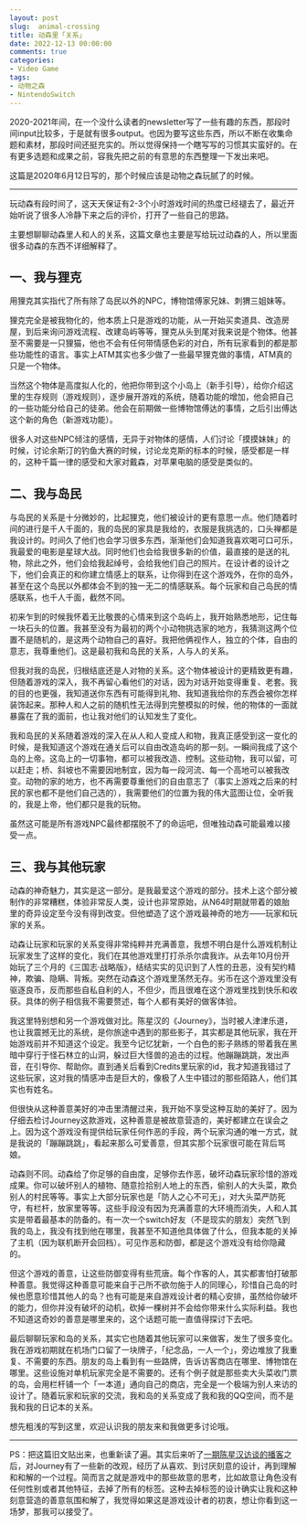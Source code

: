 ```yaml
---
layout: post
slug:  animal-crossing
title: 动森里「关系」
date: 2022-12-13 00:00:00
comments: true
categories:
- Video Game
tags:
- 动物之森
- NintendoSwitch
---
```


2020-2021年间，在一个没什么读者的newsletter写了一些有趣的东西，那段时间input比较多，于是就有很多output。也因为要写这些东西，所以不断在收集命题和素材，那段时间还挺充实的。所以觉得保持一个瞎写写的习惯其实蛮好的。在有更多选题和成果之前，容我先把之前的有意思的东西整理一下发出来吧。

这篇是2020年6月12日写的，那个时候应该是动物之森玩腻了的时候。

----

玩动森有段时间了，这天天保证有2-3个小时游戏时间的热度已经褪去了，最近开始听说了很多人冷静下来之后的评价，打开了一些自己的思路。

主要想聊聊动森里人和人的关系，这篇文章也主要是写给玩过动森的人，所以里面很多动森的东西不详细解释了。

## 一、我与狸克

用狸克其实指代了所有除了岛民以外的NPC，博物馆傅家兄妹、刺猬三姐妹等。

狸克完全是被我物化的，他本质上只是游戏的功能，从一开始买卖道具、改造房屋，到后来询问游戏流程、改建岛屿等等，狸克从头到尾对我来说是个物体。他甚至不需要是一只狸猫，他也不会有任何带情感色彩的对白，所有玩家看到的都是那些功能性的语言。事实上ATM其实也多少做了一些最早狸克做的事情，ATM真的只是一个物体。

当然这个物体是高度拟人化的，他把你带到这个小岛上（新手引导），给你介绍这里的生存规则（游戏规则），逐步展开游戏的系统，随着功能的增加，他会把自己的一些功能分给自己的徒弟。他会在前期做一些博物馆傅达的事情，之后引出傅达这个新的角色（新游戏功能）。

很多人对这些NPC倾注的感情，无异于对物体的感情，人们讨论「摸摸妹妹」的时候，讨论余斯汀的钓鱼大赛的时候，讨论龙克斯的标本的时候，感受都是一样的，这种千篇一律的感受和大家对戴森，对苹果电脑的感受是类似的。

## 二、我与岛民

与岛民的关系是十分微妙的，比起狸克，他们被设计的更有意思一点。他们随着时间的进行是千人千面的，我的岛民的家具是我给的，衣服是我挑选的，口头禅都是我设计的。时间久了他们也会学习很多东西，渐渐他们会知道我喜欢喝可口可乐，我最爱的电影是星球大战。同时他们也会给我很多新的价值，最直接的是送的礼物，除此之外，他们会给我起绰号，会给我他们自己的照片。在设计者的设计之下，他们会真正的和你建立情感上的联系，让你得到在这个游戏外，在你的岛外，甚至在这个岛民以外都体会不到的独一无二的情感联系。每个玩家和自己岛民的情感联系，也千人千面，截然不同。

初来乍到的时候我怀着无比敬畏的心情来到这个岛屿上，我开始熟悉地形，记住每一块石头的位置。我甚至没有为最初的两个小动物挑选家的地方，我猜测这两个位置不是随机的，是这两个动物自己的喜好。我把他俩视作人，独立的个体，自由的意志，我尊重他们。这是最初我和岛民的关系，人与人的关系。

但我对我的岛民，归根结底还是人对物的关系。这个物体被设计的更精致更有趣，但随着游戏的深入，我不再留心看他们的对话，因为对话开始变得重复、老套。我的目的也更强，我知道送你东西有可能得到礼物、我知道我给你的东西会被你怎样装饰起来。那种人和人之前的随机性无法得到完整模拟的时候，他的物体的一面就暴露在了我的面前，也让我对他们的认知发生了变化。

我和岛民的关系随着游戏的深入在从人和人变成人和物，我真正感受到这一变化的时候，是我知道这个游戏在通关后可以自由改造岛屿的那一刻。一瞬间我成了这个岛的上帝。这岛上的一切事物，都可以被我改造、控制。这些动物，我可以留，可以赶走；桥、斜坡也不需要因地制宜，因为每一段河流、每一个高地可以被我改变。动物的家的地方，也不再需要尊重他们的自由意志了（事实上游戏之后来的村民的家也都不是他们自己选的），我需要他们的位置为我的伟大蓝图让位，全听我的，我是上帝，他们都只是我的玩物。

虽然这可能是所有游戏NPC最终都摆脱不了的命运吧，但唯独动森可能最难以接受一点。

## 三、我与其他玩家

动森的神奇魅力，其实是这一部分。是我最爱这个游戏的部分。技术上这个部分被制作的非常糟糕，体验非常反人类，设计也非常原始，从N64时期就带着的娘胎里的奇异设定至今没有得到改变。但他塑造了这个游戏最神奇的地方——玩家和玩家的关系。

动森让玩家和玩家的关系变得非常纯粹并充满善意，我想不明白是什么游戏机制让玩家发生了这样的变化，我们在其他游戏里打打杀杀尔虞我诈。从去年10月份开始玩了三个月的《三国志·战略版》，结结实实的见识到了人性的丑恶，没有契约精神，欺骗、隐瞒、背叛。突然在动森这个游戏里荡然无存。劣币在这个游戏里没有驱逐良币，反而那些自私自利的人，不但少，而且很难在这个游戏里找到快乐和收获。具体的例子相信我不需要赘述，每个人都有美好的做客体验。

我这里特别想和另一个游戏做对比。陈星汉的《Journey》，当时被人津津乐道，也让我震撼无比的系统，是你旅途中遇到的那些影子，其实都是其他玩家，我在开始游戏前并不知道这个设定。我至今记忆犹新，一个白色的影子熟练的带着我在黑暗中穿行于怪石林立的山洞，躲过巨大怪兽的追击的过程。他蹦蹦跳跳，发出声音，在引导你、帮助你。直到通关后看到Credits里玩家的id，我才知道我错过了这些玩家，这对我的情感冲击是巨大的，像极了人生中错过的那些陌路人，他们其实也有姓名。

但很快从这种善意美好的冲击里清醒过来，我开始不享受这种互助的美好了。因为仔细去检讨Journey这款游戏，这种善意是被故意营造的，美好都建立在误会之上。因为这个游戏没有提供给玩家任何作恶的手段，两个玩家沟通的唯一方式，就是我说的「蹦蹦跳跳」，看起来那么可爱善意，但其实那个玩家很可能在背后骂娘。

动森则不同。动森给了你足够的自由度，足够你去作恶，破坏动森玩家珍惜的游戏成果。你可以破坏别人的植物、随意捡拾别人地上的东西，偷别人的大头菜，欺负别人的村民等等。事实上大部分玩家也是「防人之心不可无」，对大头菜严防死守，有栏杆，放家里等等。这些手段没有因为充满善意的大环境而消失，人和人其实是带着最基本的防备的。有一次一个switch好友（不是现实的朋友）突然飞到我的岛上，我没有找到他在哪里，我甚至不知道他具体做了什么，但我本能的关掉了主机（因为联机断开会回档）。可见作恶和防御，都是这个游戏没有给你隐藏的。

但这个游戏的善意，让这些防御变得有些荒唐。每个作客的人，其实都害怕打破那种善意。我觉得这种善意可能来自于己所不欲勿施于人的同理心，珍惜自己岛的时候也愿意珍惜其他人的岛？也有可能是来自游戏设计者的精心安排，虽然给你破坏的能力，但你并没有破坏的动机，砍掉一棵树并不会给你带来什么实际利益。我也不知道这奇妙的善意是哪里来的，这个话题可能一直值得探讨下去吧。

最后聊聊玩家和岛的关系，其实它也随着其他玩家可以来做客，发生了很多变化。我在游戏初期就在机场门口留了一块牌子，「纪念品，一人一个」，旁边堆放了我重复、不需要的东西。朋友的岛上看到有一些路牌，告诉访客商店在哪里、博物馆在哪里。这些设施对单机玩家完全是不需要的。还有个例子就是那些卖大头菜收门票的岛，会用栏杆铺一个「一本道」通向自己的商店，完全是一个极端为别人来访的设计了。随着玩家和玩家的交流，我和岛的关系变成了我和我的QQ空间，而不是我和我的日记本的关系。

想先粗浅的写到这里，欢迎认识我的朋友来和我做更多讨论哦。

----

PS：把这篇旧文贴出来，也重新读了遍。其实后来听了[一期陈星汉访谈的播客]()之后，对Journey有了一些新的改观，经历了从喜欢、到讨厌刻意的设计，再到理解和和解的一个过程。简而言之就是游戏中的那些故意的思考，比如故意让角色没有任何性别或者其他特征，去掉了所有的标签。这种去掉标签的设计确实让我和这种刻意营造的善意氛围和解了，我觉得如果这是游戏设计者的初衷，想让你看到这一场梦，那我可以接受了。


